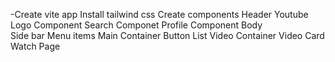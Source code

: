 -Create vite app
    Install tailwind css
    Create components
        Header
            Youtube Logo Component
            Search Componet
            Profile Component
        Body    
            Side bar
                Menu items
            Main Container
                Button List
                Video Container
                    Video Card
        Watch Page            